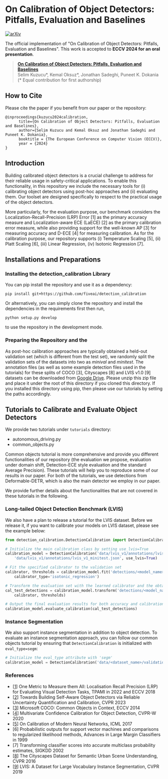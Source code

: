 # On Calibration of Object Detectors: Pitfalls, Evaluation and Baselines

[![arXiv](https://img.shields.io/badge/arXiv-2405.20459-b31b1b.svg)](https://arxiv.org/abs/2405.20459)

The official implementation of "On Calibration of Object Detectors: Pitfalls, Evaluation and Baselines". This work is accepted to **ECCV 2024 for an oral presentation**.

> [**On Calibration of Object Detectors: Pitfalls, Evaluation and Baselines**](https://arxiv.org/abs/2405.20459)            
> Selim Kuzucu\*, Kemal Oksuz\*, Jonathan Sadeghi, Puneet K. Dokania
> (\* Equal contribution for first authorship)


## How to Cite

Please cite the paper if you benefit from our paper or the repository:

```
@inproceedings{kuzucu2024calibration,
      title={On Calibration of Object Detectors: Pitfalls, Evaluation and Baselines}, 
      author={Selim Kuzucu and Kemal Oksuz and Jonathan Sadeghi and Puneet K. Dokania},
      booktitle = {The European Conference on Computer Vision (ECCV)},
      year = {2024}
}
```

## Introduction

Building calibrated object detectors is a crucial challenge to address for their reliable usage in safety-critical applications. To enable this functionality, in this repository we include the necessary tools for (i) calibrating object detectors using post-hoc approaches and (ii) evaluating them. Our toolset are designed specifically to respect to the practical usage of the object detectors. 

More particularly, for the evaluation purpose, our benchmark considers the Localization-Recall-Precision (LRP) Error [1] as the primary accuracy measure and Localization-aware ECE (LaECE) [2] as the primary calibration error measure, while also providing support for the well-known AP [3] for measuring accuracy and D-ECE [4] for measuring calibration. As for the calibration purpose, our repository supports (i) Temperature Scaling [5], (ii) Platt Scaling [6], (iii) Linear Regression, (iv) Isotonic Regression [7].

## Installations and Preparations

### Installing the detection_calibration Library

You can pip install the repository and use it as a dependency:
```
pip install git+https://github.com/fiveai/detection_calibration
```

Or alternatively, you can simply clone the repository and install the dependencies in the requirements first then run,
```
python setup.py develop
```
to use the repository in the development mode.

### Preparing the Repository and the 

As post-hoc calibration approaches are typically obtained a held-out validation set (which is different from the test set), we randomly split the validation sets of the datasets into two as *minival* and *minitest*. The annotation files (as well as some example detection files used in the tutorials) for these splits of COCO [3], Cityscapes [8]  and LVIS v1.0 [9] datasets can be downloaded from [Google Drive](https://drive.google.com/file/d/1cl-rHUOCsrkL8KyD_dPpgc4OHU2P9FFO/view?usp=sharing). Please unzip this zip file and place it under the root of this directory if you cloned this directory. If you installed this directory using pip, then please use our tutorials by setting the paths accordingly.

## Tutorials to Calibrate and Evaluate Object Detectors

We provide two tutorials under `tutorials` directory:
- autonomous_driving.py
- common_objects.py

Common objects tutorial is more comprehensive and provide you different functionalities of our repository (the evaluation we propose, evaluation under domain shift, Detection-ECE style evaluation and the standard Average Precision). These tutorials will help you to reproduce some of our results in our paper. For both of the tutorials, we use detections from Deformable-DETR, which is also the main detector we employ in our paper. 

We provide further details about the functionalities that are not covered in these tutorials in the following.
### Long-tailed Object Detection Benchmark (LVIS)
We also have a plan to release a tutorial for the LVIS dataset. Before we release it, if you want to calibrate your models on LVIS dataset, please see the example below:

```python
from detection_calibration.DetectionCalibration import DetectionCalibration

# Initialize the main calibration class by setting use_lvis=True
calibration_model = DetectionCalibration('data/lvis_v1/annotations/lvis_v1_minival.json', \
    'data/lvis_v1/annotations/lvis_v1_minitest.json', use_lvis=True)

# Fit the specified calibrator to the validation set
calibrator, thresholds = calibration_model.fit('detections/<model_name>_lvis_v1_minival_detection.bbox.json', \
    calibrator_type='isotonic_regression')

# Transform the evaluation set with the learned calibrator and the obtained thresholds
cal_test_detections = calibration_model.transform('detections/<model_name>_lvis_v1_minitest_detection.bbox.json', \
    calibrator, thresholds)

# Output the final evaluation results for both accuracy and calibration
calibration_model.evaluate_calibration(cal_test_detections)
```
### Instance Segmentation

We also support instance segmentation in addition to object detection. To evaluate an instance segmentation approach, you can follow our common objects tutorial by ensuring that `DetectionCalibration` is initialized with  `eval_type=segm`:

```python
# Initialize the eval_type attribute with 'segm'
calibration_model = DetectionCalibration('data/<dataset_name>/validation.json', 'data/<dataset_name>/test.json', eval_type='segm')
```
 
### References
- [[1](https://arxiv.org/pdf/2011.10772.pdf)] One Metric to Measure them All: Localisation Recall Precision (LRP) for Evaluating Visual Detection Tasks, TPAMI in 2022 and ECCV 2018  
- [[2](https://arxiv.org/abs/2307.00934)] Towards Building Self-Aware Object Detectors via Reliable Uncertainty Quantification and Calibration, CVPR 2023  
- [[3](https://arxiv.org/abs/1405.0312)] Microsoft COCO: Common Objects in Context, ECCV 2014
- [[4](https://openaccess.thecvf.com/content_CVPRW_2020/papers/w20/Kuppers_Multivariate_Confidence_Calibration_for_Object_Detection_CVPRW_2020_paper.pdf)] Multivariate Confidence Calibration for Object Detection, CVPR-W 2020
- [[5](https://arxiv.org/abs/1706.04599)] On Calibration of Modern Neural Networks, ICML 2017
- [6] Probabilistic outputs for support vector machines and comparisons to regularized likelihood methods, Advances in Large Margin Classifiers in 1999
- [7] Transforming classifier scores into accurate multiclass probability estimates, SIGKDD 2002
- [[8](https://arxiv.org/pdf/1604.01685)] The Cityscapes Dataset for Semantic Urban Scene Understanding, CVPR 2016
- [[9](https://arxiv.org/abs/1908.03195)] LVIS: A Dataset for Large Vocabulary Instance Segmentation, CVPR 2019
